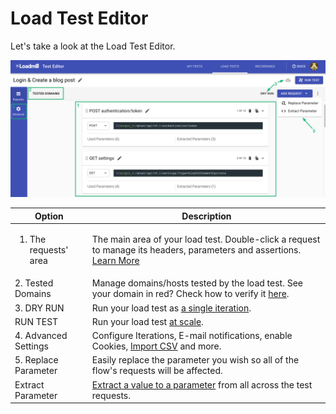 # Load Test Editor

Let's take a look at the Load Test Editor.

![](<../../.gitbook/assets/Screenshot (2).png>)

| Option                               | Description                                                                                                                                                                                    |
| ------------------------------------ | ---------------------------------------------------------------------------------------------------------------------------------------------------------------------------------------------- |
| <ol><li>The requests' area</li></ol> | The main area of your load test. Double-click a request to manage its headers, parameters and assertions. [Learn More](https://docs.loadmill.com/api-testing/test-suite-editor/request-editor) |
| 2. Tested Domains                    | Manage domains/hosts tested by the load test. See your domain in red? Check how to verify it [here](https://docs.loadmill.com/load-testing/setup/domain-verification).                         |
| 3. DRY RUN                           | Run your load test as [a single iteration](https://docs.loadmill.com/load-testing/getting-started#running-a-trial-test).                                                                       |
| RUN TEST                             | Run your load test [at scale](https://docs.loadmill.com/getting-started/getting-started-1#running-a-load-test-at-scale).                                                                       |
| 4. Advanced Settings                 | Configure Iterations, E-mail notifications, enable Cookies, [Import CSV](https://docs.loadmill.com/load-testing/working-with-the-test-editor/data-from-csv-files) and more.                    |
| 5. Replace Parameter                 | Easily replace the parameter you wish so all of the flow's requests will be affected.                                                                                                          |
| Extract Parameter                    | [Extract a value to a parameter](https://docs.loadmill.com/load-testing/working-with-the-test-editor/quick-parameter-editing) from all across the test requests.                               |
